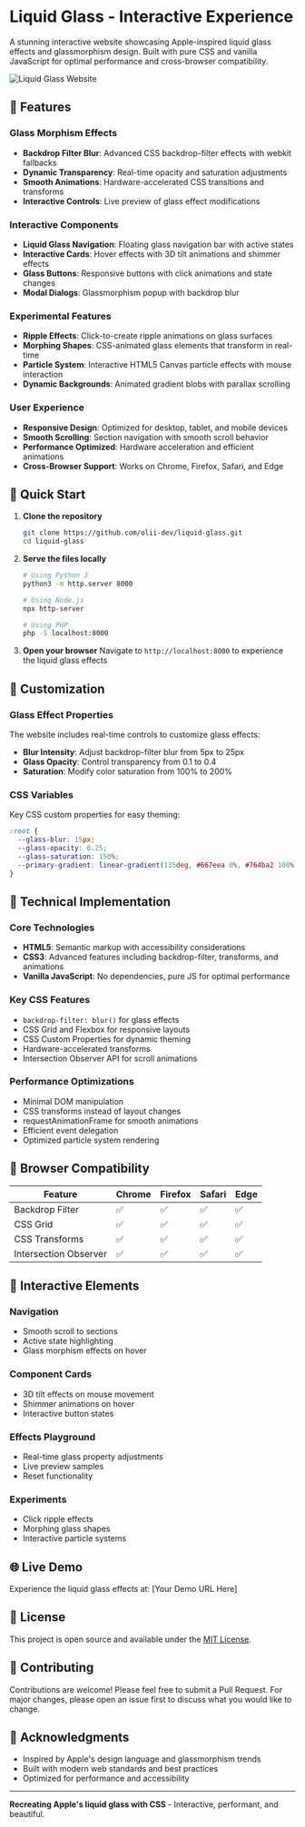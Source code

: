 # Liquid Glass - Interactive Experience

A stunning interactive website showcasing Apple-inspired liquid glass effects and glassmorphism design. Built with pure CSS and vanilla JavaScript for optimal performance and cross-browser compatibility.

![Liquid Glass Website](https://github.com/user-attachments/assets/f02d4d14-6036-4378-a42b-d55a5c995932)

## 🌟 Features

### Glass Morphism Effects
- **Backdrop Filter Blur**: Advanced CSS backdrop-filter effects with webkit fallbacks
- **Dynamic Transparency**: Real-time opacity and saturation adjustments
- **Smooth Animations**: Hardware-accelerated CSS transitions and transforms
- **Interactive Controls**: Live preview of glass effect modifications

### Interactive Components
- **Liquid Glass Navigation**: Floating glass navigation bar with active states
- **Interactive Cards**: Hover effects with 3D tilt animations and shimmer effects
- **Glass Buttons**: Responsive buttons with click animations and state changes
- **Modal Dialogs**: Glassmorphism popup with backdrop blur

### Experimental Features
- **Ripple Effects**: Click-to-create ripple animations on glass surfaces
- **Morphing Shapes**: CSS-animated glass elements that transform in real-time
- **Particle System**: Interactive HTML5 Canvas particle effects with mouse interaction
- **Dynamic Backgrounds**: Animated gradient blobs with parallax scrolling

### User Experience
- **Responsive Design**: Optimized for desktop, tablet, and mobile devices
- **Smooth Scrolling**: Section navigation with smooth scroll behavior
- **Performance Optimized**: Hardware acceleration and efficient animations
- **Cross-Browser Support**: Works on Chrome, Firefox, Safari, and Edge

## 🚀 Quick Start

1. **Clone the repository**
   ```bash
   git clone https://github.com/olii-dev/liquid-glass.git
   cd liquid-glass
   ```

2. **Serve the files locally**
   ```bash
   # Using Python 3
   python3 -m http.server 8000
   
   # Using Node.js
   npx http-server
   
   # Using PHP
   php -S localhost:8000
   ```

3. **Open your browser**
   Navigate to `http://localhost:8000` to experience the liquid glass effects

## 🎨 Customization

### Glass Effect Properties
The website includes real-time controls to customize glass effects:

- **Blur Intensity**: Adjust backdrop-filter blur from 5px to 25px
- **Glass Opacity**: Control transparency from 0.1 to 0.4
- **Saturation**: Modify color saturation from 100% to 200%

### CSS Variables
Key CSS custom properties for easy theming:
```css
:root {
  --glass-blur: 15px;
  --glass-opacity: 0.25;
  --glass-saturation: 150%;
  --primary-gradient: linear-gradient(135deg, #667eea 0%, #764ba2 100%);
}
```

## 🔧 Technical Implementation

### Core Technologies
- **HTML5**: Semantic markup with accessibility considerations
- **CSS3**: Advanced features including backdrop-filter, transforms, and animations
- **Vanilla JavaScript**: No dependencies, pure JS for optimal performance

### Key CSS Features
- `backdrop-filter: blur()` for glass effects
- CSS Grid and Flexbox for responsive layouts
- CSS Custom Properties for dynamic theming
- Hardware-accelerated transforms
- Intersection Observer API for scroll animations

### Performance Optimizations
- Minimal DOM manipulation
- CSS transforms instead of layout changes
- requestAnimationFrame for smooth animations
- Efficient event delegation
- Optimized particle system rendering

## 📱 Browser Compatibility

| Feature | Chrome | Firefox | Safari | Edge |
|---------|--------|---------|--------|------|
| Backdrop Filter | ✅ | ✅ | ✅ | ✅ |
| CSS Grid | ✅ | ✅ | ✅ | ✅ |
| CSS Transforms | ✅ | ✅ | ✅ | ✅ |
| Intersection Observer | ✅ | ✅ | ✅ | ✅ |

## 🎯 Interactive Elements

### Navigation
- Smooth scroll to sections
- Active state highlighting
- Glass morphism effects on hover

### Component Cards
- 3D tilt effects on mouse movement
- Shimmer animations on hover
- Interactive button states

### Effects Playground
- Real-time glass property adjustments
- Live preview samples
- Reset functionality

### Experiments
- Click ripple effects
- Morphing glass shapes
- Interactive particle systems

## 🌐 Live Demo

Experience the liquid glass effects at: [Your Demo URL Here]

## 📄 License

This project is open source and available under the [MIT License](LICENSE).

## 🤝 Contributing

Contributions are welcome! Please feel free to submit a Pull Request. For major changes, please open an issue first to discuss what you would like to change.

## 🎉 Acknowledgments

- Inspired by Apple's design language and glassmorphism trends
- Built with modern web standards and best practices
- Optimized for performance and accessibility

---

**Recreating Apple's liquid glass with CSS** - Interactive, performant, and beautiful.